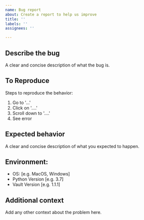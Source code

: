```yaml
---
name: Bug report
about: Create a report to help us improve
title: ''
labels: ''
assignees: ''

---
```


## Describe the bug

A clear and concise description of what the bug is.

## To Reproduce

Steps to reproduce the behavior:

1. Go to '...'
2. Click on '....'
3. Scroll down to '....'
4. See error

## Expected behavior

A clear and concise description of what you expected to happen.

## Environment:

 * OS: [e.g. MacOS, Windows]
 * Python Version [e.g. 3.7]
 * Vault Version [e.g. 1.1.1]

## Additional context

Add any other context about the problem here.
